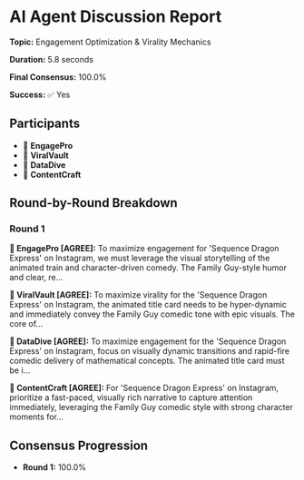 # AI Agent Discussion Report

**Topic:** Engagement Optimization & Virality Mechanics

**Duration:** 5.8 seconds

**Final Consensus:** 100.0%

**Success:** ✅ Yes

## Participants

- 🤖 **EngagePro**
- 🤖 **ViralVault**
- 🤖 **DataDive**
- 🤖 **ContentCraft**

## Round-by-Round Breakdown

### Round 1

**🤖 EngagePro [AGREE]:** To maximize engagement for 'Sequence Dragon Express' on Instagram, we must leverage the visual storytelling of the animated train and character-driven comedy.  The Family Guy-style humor and clear, re...

**🤖 ViralVault [AGREE]:** To maximize virality for the 'Sequence Dragon Express' on Instagram, the animated title card needs to be hyper-dynamic and immediately convey the Family Guy comedic tone with epic visuals. The core of...

**🤖 DataDive [AGREE]:** To maximize engagement for the 'Sequence Dragon Express' on Instagram, focus on visually dynamic transitions and rapid-fire comedic delivery of mathematical concepts. The animated title card must be i...

**🤖 ContentCraft [AGREE]:** For 'Sequence Dragon Express' on Instagram, prioritize a fast-paced, visually rich narrative to capture attention immediately, leveraging the Family Guy comedic style with strong character moments for...

## Consensus Progression

- **Round 1:** 100.0%
